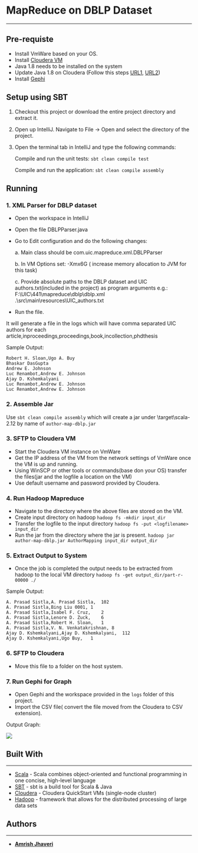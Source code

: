# MapReduce on DBLP Dataset #

----------
## Pre-requiste ##

- Install VmWare based on your OS.
- Install [Cloudera VM](https://www.cloudera.com/downloads/quickstart_vms/5-13.html.html) 
- Java 1.8 needs to be installed on the system
- Update Java 1.8 on Cloudera 
(Follow this steps [URL1](https://www.cloudera.com/documentation/enterprise/5-9-x/topics/cdh_ig_jdk_installation.html), [URL2](http://community.cloudera.com/t5/Hadoop-101-Training-Quickstart/In-Cloudera-Quickstart-VM-how-to-upgrade-latest-version-of/td-p/44652))
- Install [Gephi](https://gephi.org/)

## Setup using SBT ##
1. Checkout this project or download the entire project directory and extract it.
2. Open up IntelliJ. Navigate to File -> Open and select the directory of the project.
3. Open the terminal tab in IntelliJ and type the following commands:

	Compile and run the unit tests: `sbt clean compile test`

	Compile and run the application: `sbt clean compile assembly`
	

## Running ##

### 1. XML Parser for DBLP dataset ###
- Open the workspace in IntelliJ
- Open the file DBLPParser.java
- Go to Edit configuration and do the following changes:
    
    a. Main class should be com.uic.mapreduce.xml.DBLPParser
    
    b. In VM Options set: -Xmx6G ( increase memory allocation to JVM for this task)
    
    c. Provide absolute paths to the DBLP dataset and UIC authors.txt(included in the project) as program arguments
    e.g.: F:\\UIC\\441\\mapreduce\\dblp\\dblp.xml .\\src\\main\\resources\\UIC_authors.txt 

- Run the file.
 
 It will generate a file in the logs which will have comma separated UIC authors for each article,inproceedings,proceedings,book,incollection,phdthesis
 
 Sample Output:
 
    Robert H. Sloan,Ugo A. Buy
    Bhaskar DasGupta
    Andrew E. Johnson
    Luc Renambot,Andrew E. Johnson
    Ajay D. Kshemkalyani
    Luc Renambot,Andrew E. Johnson
    Luc Renambot,Andrew E. Johnson


### 2. Assemble Jar ###

Use `sbt clean compile assembly` which will create a jar under <ProjectDirectory>\target\scala-2.12 by name of `author-map-dblp.jar`

### 3. SFTP to Cloudera VM ###

- Start the Cloudera VM instance on VmWare
- Get the IP address of the VM from the network settings of VmWare once the VM is up and running.
- Using WinSCP or other tools or commands(base don your OS) transfer the files(jar and the logfile a location on the VM)
- Use default username and password provided by Cloudera. 

### 4. Run Hadoop Mapreduce ###
- Navigate to the directory where the above files are stored on the VM.
- Create input directory on hadoop
    `hadoop fs -mkdir input_dir`
- Transfer the logfile to the input directory
    `hadoop fs -put <logfilename> input_dir`
- Run the jar from the directory where the jar is present.
    `hadoop jar author-map-dblp.jar AuthorMapping input_dir output_dir`        

### 5. Extract Output to System ###
- Once the job is completed the output needs to be extracted from hadoop to the local VM directory
    `hadoop fs -get output_dir/part-r-00000 ./` 

Sample Output:

    A. Prasad Sistla,A. Prasad Sistla,	102
    A. Prasad Sistla,Bing Liu 0001,	1
    A. Prasad Sistla,Isabel F. Cruz,	2
    A. Prasad Sistla,Lenore D. Zuck,	6
    A. Prasad Sistla,Robert H. Sloan,	1
    A. Prasad Sistla,V. N. Venkatakrishnan,	8
    Ajay D. Kshemkalyani,Ajay D. Kshemkalyani,	112
    Ajay D. Kshemkalyani,Ugo Buy,	1


### 6. SFTP to Cloudera ###
- Move this file to a folder on the host system.

### 7. Run Gephi for Graph ###
- Open Gephi and the workspace provided in the `logs` folder of this project.
- Import the CSV file( convert the file moved from the Cloudera to CSV extension).

Output Graph:

![](https://bitbucket.org/ajhave5/amrishashvinkumar_jhaveri_hw2/raw/master/logs/authors_mapping3.png)

## Built With

----------
- [Scala](https://www.scala-lang.org/) - Scala combines object-oriented and functional programming in one concise, high-level language
- [SBT](https://www.scala-sbt.org/) - sbt is a build tool for Scala & Java
- [Cloudera](https://www.cloudera.com/) - Cloudera QuickStart VMs (single-node cluster)
- [Hadoop](https://hadoop.apache.org/) - framework that allows for the distributed processing of large data sets

## Authors

----------

* [**Amrish Jhaveri**](https://github.com/AmrishJhaveri)